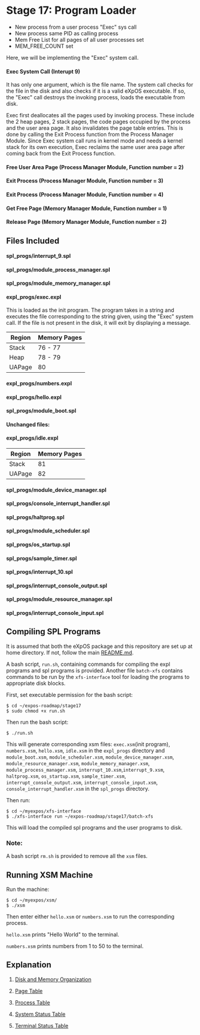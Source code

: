 # Stage 17: Program Loader

* New process from a user process "Exec" sys call
* New process same PID as calling process
* Mem Free List for all pages of all user processes set
* MEM_FREE_COUNT set


Here, we will be implementing the "Exec" system call.

#### Exec System Call (Interupt 9)

 It has only one argument, which is the file name. The system call checks for the file in the disk and also checks if it is a valid eXpOS executable. If so, the "Exec" call destroys the invoking process, loads the executable from disk.

 Exec first deallocates all the pages used by invoking process. These include the 2 heap pages, 2 stack pages, the code pages occupied by the process and the user area page. It also invalidates the page table entries. This is done by calling the Exit Process function from the Process Manager Module. Since Exec system call runs in kernel mode and needs a kernel stack for its own execution, Exec reclaims the same user area page after coming back from the Exit Process function.

#### Free User Area Page (Process Manager Module, Function number = 2)
#### Exit Process (Process Manager Module, Function number = 3)
#### Exit Process (Process Manager Module, Function number = 4)
#### Get Free Page (Memory Manager Module, Function number = 1)
#### Release Page (Memory Manager Module, Function number = 2)

## Files Included

#### spl_progs/interrupt_9.spl

#### spl_progs/module_process_manager.spl

#### spl_progs/module_memory_manager.spl

#### expl_progs/exec.expl

This is loaded as the init program. The program takes in a string and executes the file corresponding to the string given, using the "Exec" system call. If the file is not present in the disk, it will exit by displaying a message.

| Region | Memory Pages |
|---|---|
| Stack | 76 - 77 |
| Heap | 78 - 79 |
| UAPage | 80 |

#### expl_progs/numbers.expl

#### expl_progs/hello.expl

#### spl_progs/module_boot.spl

#### Unchanged files:

#### expl_progs/idle.expl

| Region | Memory Pages |
|---|---|
| Stack | 81 |
| UAPage | 82 |

#### spl_progs/module_device_manager.spl

#### spl_progs/console_interrupt_handler.spl

#### spl_progs/haltprog.spl

#### spl_progs/module_scheduler.spl

#### spl_progs/os_startup.spl

#### spl_progs/sample_timer.spl

#### spl_progs/interrupt_10.spl

#### spl_progs/interrupt_console_output.spl

#### spl_progs/module_resource_manager.spl

#### spl_progs/interrupt_console_input.spl

## Compiling SPL Programs

It is assumed that both the eXpOS package and this repository are set up at home directory. If not, follow the main [README.md](/README.md).

A bash script, `run.sh`, containing commands for compiling the expl programs and spl programs is provided. Another file `batch-xfs` contains commands to be run by the `xfs-interface` tool for loading the programs to appropriate disk blocks.

First, set executable permission for the bash script:

```
$ cd ~/expos-roadmap/stage17
$ sudo chmod +x run.sh
```

Then run the bash script:

```
$ ./run.sh
```

This will generate corresponding xsm files: `exec.xsm`(init program), `numbers.xsm`, `hello.xsm`, `idle.xsm` in the `expl_progs` directory and `module_boot.xsm`, `module_scheduler.xsm`, `module_device_manager.xsm`, `module_resource_manager.xsm`, `module_memory_manager.xsm`, `module_process_manager.xsm`, `interrupt_10.xsm`,`interrupt_9.xsm`, `haltprog.xsm`, `os_startup.xsm`, `sample_timer.xsm`, `interrupt_console_output.xsm`, `interrupt_console_input.xsm`, `console_interrupt_handler.xsm` in the `spl_progs` directory.

Then run:

```
$ cd ~/myexpos/xfs-interface
$ ./xfs-interface run ~/expos-roadmap/stage17/batch-xfs
```

This will load the compiled spl programs and the user programs to disk.

### Note: 

A bash script `rm.sh` is provided to remove all the `xsm` files.

## Running XSM Machine

Run the machine:

```
$ cd ~/myexpos/xsm/
$ ./xsm
```

Then enter either `hello.xsm` or `numbers.xsm` to run the corresponding process.

`hello.xsm` prints "Hello World" to the terminal.

`numbers.xsm` prints numbers from 1 to 50 to the terminal.

## Explanation

1. [Disk and Memory Organization](https://exposnitc.github.io/os_implementation.html)

2. [Page Table](https://exposnitc.github.io/arch_spec-files/paging_hardware.html)

3. [Process Table](https://exposnitc.github.io/os_design-files/process_table.html)

4. [System Status Table](https://exposnitc.github.io/os_design-files/mem_ds.html#ss_table)

5. [Terminal Status Table](https://exposnitc.github.io/os_design-files/mem_ds.html#ts_table)